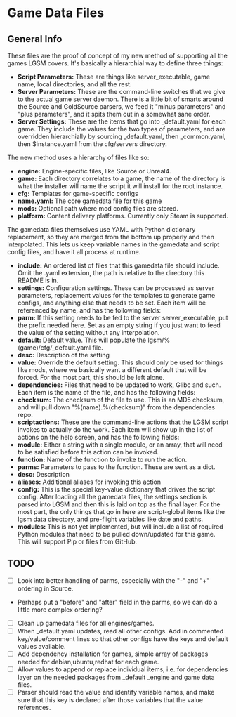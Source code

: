 # Game Data Files
## General Info

These files are the proof of concept of my new method of supporting all the games LGSM covers. It's basically a hierarchial way to define three things:

 * **Script Parameters:** These are things like server_executable, game name, local directories, and all the rest.
 * **Server Parameters:** These are the command-line switches that we give to the actual game server daemon. There is a little bit of smarts around the Source and GoldSource parsers, we feed it "minus parameters" and "plus parameters", and it spits them out in a somewhat sane order.
 * **Server Settings:** These are the items that go into \_default.yaml for each game. They include the values for the two types of parameters, and are overridden hierarchially by sourcing \_default.yaml, then \_common.yaml, then $instance.yaml from the cfg/servers directory.

The new method uses a hierarchy of files like so:
 * **engine:** Engine-specific files, like Source or Unreal4.
 * **game:** Each directory correlates to a game, the name of the directory is what the installer will name the script it will install for the root instance.
  * **cfg:** Templates for game-specific configs
  * **name.yaml:** The core gamedata file for this game
  * **mods:** Optional path where mod config files are stored.
 * **platform:** Content delivery platforms. Currently only Steam is supported.

The gamedata files themselves use YAML with Python dictionary replacement, so they are merged from the bottom up properly and then interpolated. This lets us keep variable names in the gamedata and script config files, and have it all process at runtime.
 * **include:** An ordered list of files that this gamedata file should include. Omit the .yaml extension, the path is relative to the directory this README is in.
 * **settings:** Configuration settings. These can be processed as server parameters, replacement values for the templates to generate game configs, and anything else that needs to be set. Each item will be referenced by name, and has the following fields:
  * **parm:** If this setting needs to be fed to the server server_executable, put the prefix needed here. Set as an empty string if you just want to feed the value of the setting without any interpolation.
  * **default:** Default value. This will populate the lgsm\/%(game)\/cfg\/\_default.yaml file.
  * **desc:** Description of the setting
  * **value:** Override the default setting. This should only be used for things like mods, where we basically want a different default that will be forced. For the most part, this should be left alone.
 * **dependencies:** Files that need to be updated to work, Glibc and such. Each item is the name of the file, and has the following fields:
  * **checksum:** The checksum of the file to use. This is an MD5 checksum, and will pull down "%(name).%(checksum)" from the dependencies repo.
 * **scriptactions:** These are the command-line actions that the LGSM script invokes to actually do the work. Each item will show up in the list of actions on the help screen, and has the following fields:
  * **module:** Either a string with a single module, or an array, that will need to be satisfied before this action can be invoked.
  * **function:** Name of the function to invoke to run the action.
  * **parms:** Parameters to pass to the function. These are sent as a dict.
  * **desc:** Description
  * **aliases:** Additional aliases for invoking this action
 * **config:** This is the special key-value dictionary that drives the script config. After loading all the gamedata files, the settings section is parsed into LGSM and then this is laid on top as the final layer. For the most part, the only things that go in here are script-global items like the lgsm data directory, and pre-flight variables like date and paths.
 * **modules:** This is not yet implemented, but will include a list of required Python modules that need to be pulled down/updated for this game. This will support Pip or files from GitHub.

## TODO

 * [ ] Look into better handling of parms, especially with the "-" and "+" ordering in Source.
  * Perhaps put a "before" and "after" field in the parms, so we can do a little more complex ordering?
 * [ ] Clean up gamedata files for all engines/games.
 * [ ] When \_default.yaml updates, read all other configs. Add in commented key/value/comment lines so that other configs have the keys and default values available.
 * [ ] Add dependency installation for games, simple array of packages needed for debian,ubuntu,redhat for each game.
 * [ ] Allow values to append or replace individual items, i.e. for dependencies layer on the needed packages from \_default \_engine and game data files.
 * [ ] Parser should read the value and identify variable names, and make sure that this key is declared after those variables that the value references.
